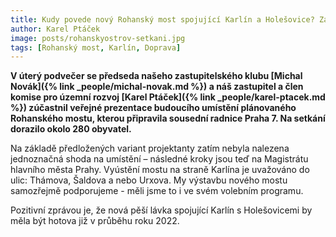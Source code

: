 ```yaml
---
title: Kudy povede nový Rohanský most spojující Karlín a Holešovice? Zatím nevíme.
author: Karel Ptáček
image: posts/rohanskyostrov-setkani.jpg
tags: [Rohanský most, Karlín, Doprava]
---
```


**V úterý podvečer se předseda našeho zastupitelského klubu [Michal Novák]({% link _people/michal-novak.md %}) a náš zastupitel a člen komise pro územní rozvoj [Karel Ptáček]({% link _people/karel-ptacek.md %}) zúčastnil veřejné prezentace budoucího umístění plánovaného Rohanského mostu, kterou připravila sousední radnice Praha 7. Na setkání dorazilo okolo 280 obyvatel.**

Na základě předložených variant projektanty zatím nebyla nalezena jednoznačná shoda na umístění – následné kroky jsou teď na Magistrátu hlavního města Prahy. Vyústění mostu na straně Karlína je uvažováno do ulic: Thámova, Šaldova a nebo Urxova. My výstavbu nového mostu samozřejmě podporujeme - měli jsme to i ve svém volebním programu.

Pozitivní zprávou je, že nová pěší lávka spojující Karlín s Holešovicemi by měla být hotova již v průběhu roku 2022.
